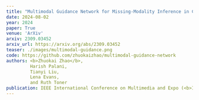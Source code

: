```yaml
---
title: "Multimodal Guidance Network for Missing-Modality Inference in Content Moderation"
date: 2024-08-02
year: 2024
paper: True
venue: 'ArXiv'
arxiv: 2309.03452
arxiv_url: https://arxiv.org/abs/2309.03452
teaser: ./images/multimodal-guidance.png
code: https://github.com/zhuokaizhao/multimodal-guidance-network
authors: <b>Zhuokai Zhao</b>,
         Harish Palani,
         Tianyi Liu,
         Lena Evans,
         and Ruth Toner
publication: IEEE International Conference on Multimedia and Expo (<b>ICME</b>)
---
```

